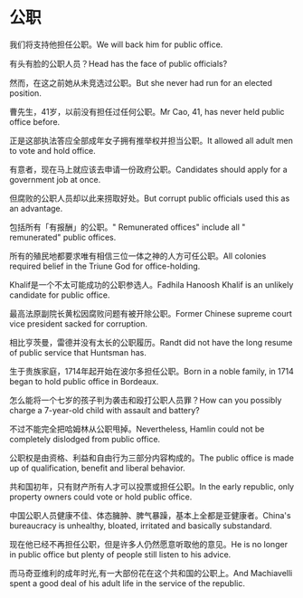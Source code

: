 # 公职

<p><span class="chinese">我们将支持他担任公职。</span><span class="english">We will back him for public office.</span></p>

<p><span class="chinese">有头有脸的公职人员？</span><span class="english">Head has the face of public officials?</span></p>

<p><span class="chinese">然而，在这之前她从未竞选过公职。</span><span class="english">But she never had run for an elected position.</span></p>

<p><span class="chinese">曹先生，41岁，以前没有担任过任何公职。</span><span class="english">Mr Cao, 41, has never held public office before.</span></p>

<p><span class="chinese">正是这部执法答应全部成年女子拥有推举权并担当公职。</span><span class="english">It allowed all adult men to vote and hold office.</span></p>

<p><span class="chinese">有意者，现在马上就应该去申请一份政府公职。</span><span class="english">Candidates should apply for a government job at once.</span></p>

<p><span class="chinese">但腐败的公职人员却以此来捞取好处。</span><span class="english">But corrupt public officials used this as an advantage.</span></p>

<p><span class="chinese">包括所有「有报酬」的公职。</span><span class="english">" Remunerated offices" include all " remunerated" public offices.</span></p>

<p><span class="chinese">所有的殖民地都要求唯有相信三位一体之神的人方可任公职。</span><span class="english">All colonies required belief in the Triune God for office-holding.</span></p>

<p><span class="chinese">Khalif是一个不太可能成功的公职参选人。</span><span class="english">Fadhila Hanoosh Khalif is an unlikely candidate for public office.</span></p>

<p><span class="chinese">最高法原副院长黄松因腐败问题有被开除公职。</span><span class="english">Former Chinese supreme court vice president sacked for corruption.</span></p>

<p><span class="chinese">相比亨茨曼，雷德并没有太长的公职履历。</span><span class="english">Randt did not have the long resume of public service that Huntsman has.</span></p>

<p><span class="chinese">生于贵族家庭，1714年起开始在波尔多担任公职。</span><span class="english">Born in a noble family, in 1714 began to hold public office in Bordeaux.</span></p>

<p><span class="chinese">怎么能将一个七岁的孩子判为袭击和殴打公职人员罪？</span><span class="english">How can you possibly charge a 7-year-old child with assault and battery?</span></p>

<p><span class="chinese">不过不能完全把哈姆林从公职甩掉。</span><span class="english">Nevertheless, Hamlin could not be completely dislodged from public office.</span></p>

<p><span class="chinese">公职权是由资格、利益和自由行为三部分内容构成的。</span><span class="english">The public office is made up of qualification, benefit and liberal behavior.</span></p>

<p><span class="chinese">共和国初年，只有财产所有人才可以投票或担任公职。</span><span class="english">In the early republic, only property owners could vote or hold public office.</span></p>

<p><span class="chinese">中国公职人员健康不佳、体态臃肿、脾气暴躁，基本上全都是亚健康者。</span><span class="english">China's bureaucracy is unhealthy, bloated, irritated and basically substandard.</span></p>

<p><span class="chinese">现在他已经不再担任公职，但是许多人仍然愿意听取他的意见。</span><span class="english">He is no longer in public office but plenty of people still listen to his advice.</span></p>

<p><span class="chinese">而马奇亚维利的成年时光,有一大部份花在这个共和国的公职上。</span><span class="english">And Machiavelli spent a good deal of his adult life in the service of the republic.</span></p>

